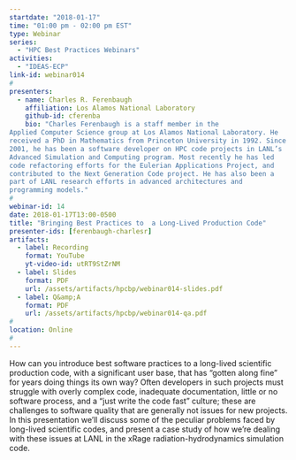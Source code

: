 ```yaml
---
startdate: "2018-01-17"
time: "01:00 pm - 02:00 pm EST"
type: Webinar
series:
  - "HPC Best Practices Webinars"
activities:
  - "IDEAS-ECP"
link-id: webinar014
#
presenters:
  - name: Charles R. Ferenbaugh
    affiliation: Los Alamos National Laboratory
    github-id: cferenba
    bio: "Charles Ferenbaugh is a staff member in the
Applied Computer Science group at Los Alamos National Laboratory. He
received a PhD in Mathematics from Princeton University in 1992. Since
2001, he has been a software developer on HPC code projects in LANL’s
Advanced Simulation and Computing program. Most recently he has led
code refactoring efforts for the Eulerian Applications Project, and
contributed to the Next Generation Code project. He has also been a
part of LANL research efforts in advanced architectures and
programming models."
#
webinar-id: 14
date: 2018-01-17T13:00-0500
title: "Bringing Best Practices to  a Long-Lived Production Code"
presenter-ids: [ferenbaugh-charlesr]
artifacts:
  - label: Recording
    format: YouTube
    yt-video-id: utRT9StZrNM
  - label: Slides
    format: PDF
    url: /assets/artifacts/hpcbp/webinar014-slides.pdf
  - label: Q&amp;A
    format: PDF
    url: /assets/artifacts/hpcbp/webinar014-qa.pdf
#
location: Online
#
---
```

How can you introduce best software practices to a long-lived
scientific production code, with a significant user base, that has
“gotten along fine” for years doing things its own way? Often
developers in such projects must struggle with overly complex code,
inadequate documentation, little or no software process, and a “just
write the code fast” culture; these are challenges to software quality
that are generally not issues for new projects. In this presentation
we’ll discuss some of the peculiar problems faced by long-lived
scientific codes, and present a case study of how we’re dealing with
these issues at LANL in the xRage radiation-hydrodynamics simulation
code.
